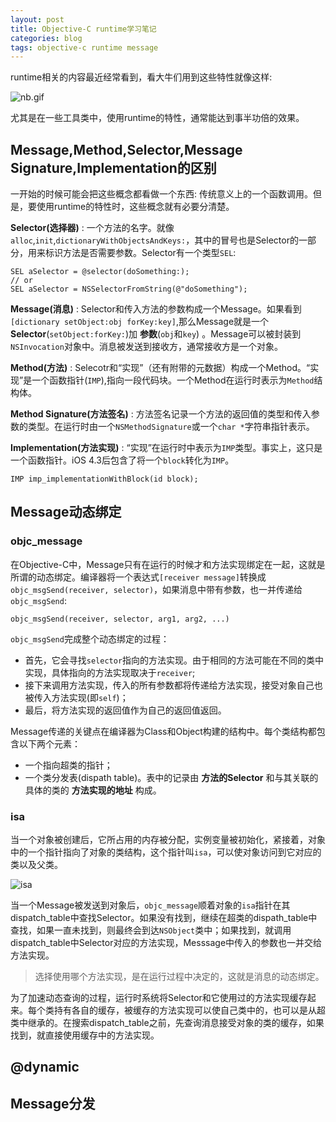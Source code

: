 ```yaml
---
layout: post
title: Objective-C runtime学习笔记
categories: blog
tags: objective-c runtime message
---
```




runtime相关的内容最近经常看到，看大牛们用到这些特性就像这样:

![nb.gif](http://i1.hoopchina.com.cn/user/376/3409376/1277105284c636c.gif) 

尤其是在一些工具类中，使用runtime的特性，通常能达到事半功倍的效果。

## Message,Method,Selector,Message Signature,Implementation的区别

一开始的时候可能会把这些概念都看做一个东西: 传统意义上的一个函数调用。但是，要使用runtime的特性时，这些概念就有必要分清楚。

**Selector(选择器)** : 一个方法的名字。就像`alloc`,`init`,`dictionaryWithObjectsAndKeys:`，其中的冒号也是Selector的一部分，用来标识方法是否需要参数。Selector有一个类型`SEL`: 

	SEL aSelector = @selector(doSomething:);
	// or
	SEL aSelector = NSSelectorFromString(@"doSomething");

**Message(消息)** : Selector和传入方法的参数构成一个Message。如果看到`[dictionary setObject:obj forKey:key]`,那么Message就是一个 __Selector__(`setObject:forKey:`)加 __参数__(`obj`和`key`) 。Message可以被封装到`NSInvocation`对象中。消息被发送到接收方，通常接收方是一个对象。

**Method(方法)** : Selecotr和“实现”（还有附带的元数据）构成一个Method。“实现”是一个函数指针(`IMP`),指向一段代码块。一个Method在运行时表示为`Method`结构体。

**Method Signature(方法签名)** : 方法签名记录一个方法的返回值的类型和传入参数的类型。在运行时由一个`NSMethodSignature`或一个`char *`字符串指针表示。

**Implementation(方法实现)** : “实现”在运行时中表示为`IMP`类型。事实上，这只是一个函数指针。iOS 4.3后包含了将一个`block`转化为`IMP`。

	IMP imp_implementationWithBlock(id block);

## Message动态绑定


### objc_message


在Objective-C中，Message只有在运行的时候才和方法实现绑定在一起，这就是所谓的动态绑定。编译器将一个表达式`[receiver message]`转换成`objc_msgSend(receiver, selector)`，如果消息中带有参数，也一并传递给`objc_msgSend`:
	
	objc_msgSend(receiver, selector, arg1, arg2, ...)

`objc_msgSend`完成整个动态绑定的过程：

* 首先，它会寻找`selector`指向的方法实现。由于相同的方法可能在不同的类中实现，具体指向的方法实现取决于`receiver`;
* 接下来调用方法实现，传入的所有参数都将传递给方法实现，接受对象自己也被传入方法实现(即`self`)；
* 最后，将方法实现的返回值作为自己的返回值返回。

Message传递的关键点在编译器为Class和Object构建的结构中。每个类结构都包含以下两个元素：

* 一个指向超类的指针；
* 一个类分发表(dispath table)。表中的记录由 __方法的Selector__ 和与其关联的具体的类的 __方法实现的地址__ 构成。

### isa 

当一个对象被创建后，它所占用的内存被分配，实例变量被初始化，紧接着，对象中的一个指针指向了对象的类结构，这个指针叫`isa`，可以使对象访问到它对应的类以及父类。

![isa](http://developer.apple.com/library/ios/documentation/Cocoa/Conceptual/ObjCRuntimeGuide/Art/messaging1.gif)

当一个Message被发送到对象后，`objc_message`顺着对象的`isa`指针在其dispatch_table中查找Selector。如果没有找到，继续在超类的dispath_table中查找，如果一直未找到，则最终会到达`NSObject`类中；如果找到，就调用dispatch_table中Selector对应的方法实现，Messsage中传入的参数也一并交给方法实现。

>   选择使用哪个方法实现，是在运行过程中决定的，这就是消息的动态绑定。

为了加速动态查询的过程，运行时系统将Selector和它使用过的方法实现缓存起来。每个类持有各自的缓存，被缓存的方法实现可以使自己类中的，也可以是从超类中继承的。在搜索dispatch_table之前，先查询消息接受对象的类的缓存，如果找到，就直接使用缓存中的方法实现。

## @dynamic

## Message分发

